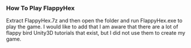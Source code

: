 ### How To Play FlappyHex
Extract FlappyHex.7z and then open the folder and run FlappyHex.exe to play the game. I would like to add that I am aware that there are a lot of flappy bird Unity3D tutorials that exist, but I did not use them to create my game.
